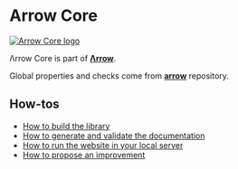 # Arrow Core

[![Arrow Core logo](https://raw.githubusercontent.com/arrow-kt/arrow-site/master/docs/img/core/arrow-core-brand-sidebar.svg?sanitize=true)](https://arrow-kt.io)

Λrrow Core is part of [**Λrrow**](https://arrow-kt.io).

Global properties and checks come from [**arrow**](https://github.com/arrow-kt/arrow) repository.

## How-tos

* [How to build the library](https://github.com/arrow-kt/arrow/blob/master/docs/libraries/how-to-build-a-library.md)
* [How to generate and validate the documentation](https://github.com/arrow-kt/arrow/blob/master/docs/libraries/how-to-generate-and-validate-documentation.md)
* [How to run the website in your local server](https://github.com/arrow-kt/arrow/blob/master/docs/libraries/how-to-run-the-website-in-your-local-server.md)
* [How to propose an improvement](https://github.com/arrow-kt/arrow/blob/master/docs/libraries/how-to-propose-an-improvement.md)
